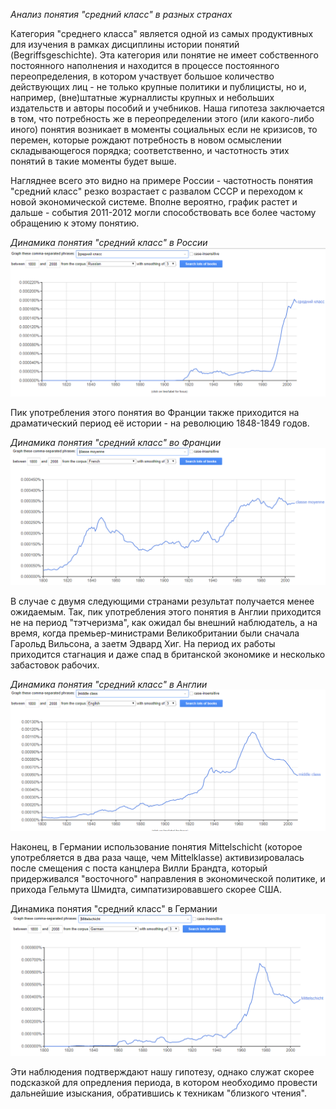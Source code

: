 *Анализ понятия "средний класс" в разных странах*

Категория "среднего класса" является одной из самых продуктивных для изучения в рамках дисциплины истории понятий (Begriffsgeschichte). Эта категория или понятие не имеет собственного постоянного наполнения и находится в процессе постоянного переопределения, в котором участвует большое количество действующих лиц - не только крупные политики и публицисты, но и, например, (вне)штатные журналлисты крупных и небольших издательств и авторы пособий и учебников. Наша гипотеза заключается в том, что потребность же в переопределении этого (или какого-либо иного) понятия возникает в моменты социальных если не кризисов, то перемен, которые рождают потребность в новом осмыслении складывающегося порядка; соответственно, и частотность этих понятий в такие моменты будет выше.

Нагляднее всего это видно на примере России - частотность понятия "средний класс" резко возрастает с развалом СССР и переходом к новой экономической системе. Вполне вероятно, график растет и дальше - события 2011-2012 могли способствовать все более частому обращению к этому понятию.

*Динамика понятия "средний класс" в России*
![Динамика понятия "средний класс" в России](https://github.com/WhyDalek93/DigitalHumanities/blob/master/%D0%A1%D1%80%D0%B5%D0%B4%D0%BD%D0%B8%D0%B9%20%D0%BA%D0%BB%D0%B0%D1%81%D1%81_%D0%A0%D0%BE%D1%81%D1%81%D0%B8%D1%8F.PNG)

Пик употребления этого понятия во Франции также приходится на драматический период её истории - на революцию 1848-1849 годов.

*Динамика понятия "средний класс" во Франции*
![Динамика понятия "средний класс" во Франции](https://github.com/WhyDalek93/DigitalHumanities/blob/master/Classe%20moyenne_France.PNG)

В случае с двумя следующими странами результат получается менее ожидаемым. Так, пик употребления этого понятия в Англии приходится не на период "тэтчеризма", как ожидал бы внешний наблюдатель, а на время, когда премьер-министрами Великобритании были сначала Гарольд Вильсона, а заетм Эдвард Хиг. На период их работы приходится стагнация и даже спад в британской экономике и несколько забастовок рабочих. 

*Динамика понятия "средний класс" в Англии*
![Динамика понятия "средний класс" в Англии](https://github.com/WhyDalek93/DigitalHumanities/blob/master/Middle%20Class_England.PNG)

Наконец, в Германии использование понятия Mittelschicht (которое употребляется в два раза чаще, чем Mittelklasse) активизировалась после смещения с поста канцлера Вилли Брандта, который придерживался "восточного" направления в экономической политике, и прихода Гельмута Шмидта, симпатизировавшего скорее США.

Динамика понятия "средний класс" в Германии
![Динамика понятия "средний класс" в Германии](https://github.com/WhyDalek93/DigitalHumanities/blob/master/Mittelschicht_Germany.PNG)

Эти наблюдения подтверждают нашу гипотезу, однако служат скорее подсказкой для опредления периода, в котором необходимо провести дальнейшие изыскания, обратившись к техникам "близкого чтения".


      
